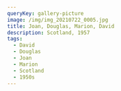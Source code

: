 ```yaml
---
queryKey: gallery-picture
image: /img/img_20210722_0005.jpg
title: Joan, Douglas, Marion, David
description: Scotland, 1957
tags:
  - David
  - Douglas
  - Joan
  - Marion
  - Scotland
  - 1950s
---
```

